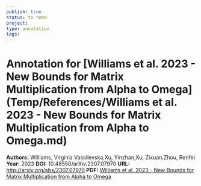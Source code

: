 ```yaml
---
publish: true
status: to read
project:
type: annotation
tags:
---
```

# Annotation for [Williams et al. 2023 - New Bounds for Matrix Multiplication from Alpha to Omega](Temp/References/Williams et al. 2023 - New Bounds for Matrix Multiplication from Alpha to Omega.md)

**Authors:** Williams, Virginia Vassilevska,Xu, Yinzhan,Xu, Zixuan,Zhou, Renfei
**Year:** 2023
**DOI:** 10.48550/arXiv.2307.07970
**URL:** http://arxiv.org/abs/2307.07970
**PDF:** [Williams et al. 2023 - New Bounds for Matrix Multiplication from Alpha to Omega](Papers/PDFs/Williams%20et%20al.%202023%20-%20New%20Bounds%20for%20Matrix%20Multiplication%20from%20Alpha%20to%20Omega.pdf)
